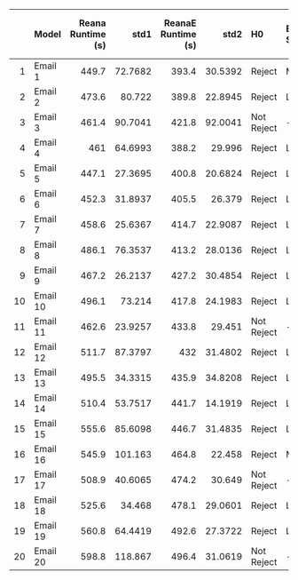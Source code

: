 |    | Model    |   Reana Runtime (s) |     std1 |   ReanaE Runtime (s) |    std2 | H0         | Effect Size   |   Reana Memory Usage (MB) |        std1 |   ReanaE Memory Usage (MB) |        std2 | H0     | Effect Size   |
|---:|:---------|--------------------:|---------:|---------------------:|--------:|:-----------|:--------------|--------------------------:|------------:|---------------------------:|------------:|:-------|:--------------|
|  1 | Email 1  |               449.7 |  72.7682 |                393.4 | 30.5392 | Reject     | Medium        |                   32.6868 | 3.66211e-05 |                    27.5517 | 0.02138     | Reject | Large         |
|  2 | Email 2  |               473.6 |  80.722  |                389.8 | 22.8945 | Reject     | Large         |                   32.6784 | 0.0126169   |                    27.5602 | 0.0164732   | Reject | Large         |
|  3 | Email 3  |               461.4 |  90.7041 |                421.8 | 92.0041 | Not Reject | --            |                   32.6774 | 0.00709226  |                    27.5635 | 0.0151563   | Reject | Large         |
|  4 | Email 4  |               461   |  64.6993 |                388.2 | 29.996  | Reject     | Large         |                   33.6466 | 0           |                    27.5496 | 0.0222975   | Reject | Large         |
|  5 | Email 5  |               447.1 |  27.3695 |                400.8 | 20.6824 | Reject     | Large         |                   33.6474 | 0.00545677  |                    27.5595 | 0.00308691  | Reject | Large         |
|  6 | Email 6  |               452.3 |  31.8937 |                405.5 | 26.379  | Reject     | Large         |                   33.6187 | 0.00239258  |                    27.5519 | 0.00429754  | Reject | Large         |
|  7 | Email 7  |               458.6 |  25.6367 |                414.7 | 22.9087 | Reject     | Large         |                   34.6272 | 0           |                    27.6826 | 0.0380035   | Reject | Large         |
|  8 | Email 8  |               486.1 |  76.3537 |                413.2 | 28.0136 | Reject     | Large         |                   34.6293 | 0.00230713  |                    27.6953 | 0           | Reject | Large         |
|  9 | Email 9  |               467.2 |  26.2137 |                427.2 | 30.4854 | Reject     | Large         |                   35.5744 | 0.0403118   |                    27.6953 | 0           | Reject | Large         |
| 10 | Email 10 |               496.1 |  73.214  |                417.8 | 24.1983 | Reject     | Large         |                   35.5775 | 0.0133769   |                    27.6953 | 0           | Reject | Large         |
| 11 | Email 11 |               462.6 |  23.9257 |                433.8 | 29.451  | Not Reject | --            |                   35.6953 | 0           |                    28.6573 | 1.53349e-05 | Reject | Large         |
| 12 | Email 12 |               511.7 |  87.3797 |                432   | 31.4802 | Reject     | Large         |                   36.6805 | 0.00856787  |                    28.6648 | 0.00467606  | Reject | Large         |
| 13 | Email 13 |               495.5 |  34.3315 |                435.9 | 34.8208 | Reject     | Large         |                   36.6866 | 0           |                    28.6782 | 0.00494896  | Reject | Large         |
| 14 | Email 14 |               510.4 |  53.7517 |                441.7 | 14.1919 | Reject     | Large         |                   37.6176 | 0.00013771  |                    28.6574 | 8.77911e-05 | Reject | Large         |
| 15 | Email 15 |               555.6 |  85.6098 |                446.7 | 31.4835 | Reject     | Large         |                   38.6076 | 0.00229111  |                    28.6842 | 0.00358014  | Reject | Large         |
| 16 | Email 16 |               545.9 | 101.163  |                464.8 | 22.458  | Reject     | Medium        |                   38.6222 | 0           |                    28.6766 | 0.00641327  | Reject | Large         |
| 17 | Email 17 |               508.9 |  40.6065 |                474.2 | 30.649  | Not Reject | --            |                   39.5691 | 0.000466348 |                    28.671  | 0.0113604   | Reject | Large         |
| 18 | Email 18 |               525.6 |  34.468  |                478.1 | 29.0601 | Reject     | Large         |                   40.6851 | 0.00461426  |                    28.6827 | 0.00392474  | Reject | Large         |
| 19 | Email 19 |               560.8 |  64.4419 |                492.6 | 27.3722 | Reject     | Large         |                   41.6373 | 0.00468521  |                    28.6788 | 0           | Reject | Large         |
| 20 | Email 20 |               598.8 | 118.867  |                496.4 | 31.0619 | Not Reject | --            |                   41.6232 | 2.44736e-05 |                    28.6702 | 0.0105195   | Reject | Large         |